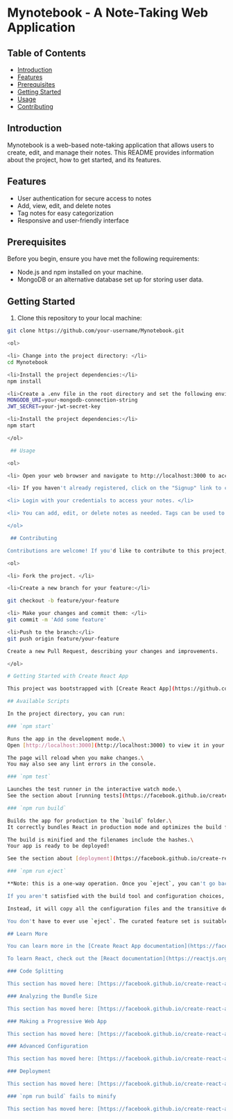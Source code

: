 # Mynotebook - A Note-Taking Web Application

## Table of Contents
- [Introduction](#introduction)
- [Features](#features)
- [Prerequisites](#prerequisites)
- [Getting Started](#getting-started)
- [Usage](#usage)
- [Contributing](#contributing)


## Introduction

Mynotebook is a web-based note-taking application that allows users to create, edit, and manage their notes. This README provides information about the project, how to get started, and its features.

## Features

- User authentication for secure access to notes
- Add, view, edit, and delete notes
- Tag notes for easy categorization
- Responsive and user-friendly interface

## Prerequisites

Before you begin, ensure you have met the following requirements:

- Node.js and npm installed on your machine.
- MongoDB or an alternative database set up for storing user data.

## Getting Started

1. Clone this repository to your local machine:

```bash
git clone https://github.com/your-username/Mynotebook.git

<ol>

<li> Change into the project directory: </li>
cd Mynotebook

<li>Install the project dependencies:</li>
npm install

<li>Create a .env file in the root directory and set the following environment variables:</li>
MONGODB_URI=your-mongodb-connection-string
JWT_SECRET=your-jwt-secret-key

<li>Install the project dependencies:</li>
npm start

</ol>

 ## Usage

<ol>

<li> Open your web browser and navigate to http://localhost:3000 to access the application.</li>

<li> If you haven't already registered, click on the "Signup" link to create an account.</li>

<li> Login with your credentials to access your notes. </li>

<li> You can add, edit, or delete notes as needed. Tags can be used to categorize notes.</li>

</ol>

 ## Contributing

Contributions are welcome! If you'd like to contribute to this project, please follow these steps:

<ol>

<li> Fork the project. </li>

<li>Create a new branch for your feature:</li>

git checkout -b feature/your-feature

<li> Make your changes and commit them: </li>
git commit -m 'Add some feature'

<li>Push to the branch:</li>
git push origin feature/your-feature

Create a new Pull Request, describing your changes and improvements.

</ol>

# Getting Started with Create React App

This project was bootstrapped with [Create React App](https://github.com/facebook/create-react-app).

## Available Scripts

In the project directory, you can run:

### `npm start`

Runs the app in the development mode.\
Open [http://localhost:3000](http://localhost:3000) to view it in your browser.

The page will reload when you make changes.\
You may also see any lint errors in the console.

### `npm test`

Launches the test runner in the interactive watch mode.\
See the section about [running tests](https://facebook.github.io/create-react-app/docs/running-tests) for more information.

### `npm run build`

Builds the app for production to the `build` folder.\
It correctly bundles React in production mode and optimizes the build for the best performance.

The build is minified and the filenames include the hashes.\
Your app is ready to be deployed!

See the section about [deployment](https://facebook.github.io/create-react-app/docs/deployment) for more information.

### `npm run eject`

**Note: this is a one-way operation. Once you `eject`, you can't go back!**

If you aren't satisfied with the build tool and configuration choices, you can `eject` at any time. This command will remove the single build dependency from your project.

Instead, it will copy all the configuration files and the transitive dependencies (webpack, Babel, ESLint, etc) right into your project so you have full control over them. All of the commands except `eject` will still work, but they will point to the copied scripts so you can tweak them. At this point you're on your own.

You don't have to ever use `eject`. The curated feature set is suitable for small and middle deployments, and you shouldn't feel obligated to use this feature. However we understand that this tool wouldn't be useful if you couldn't customize it when you are ready for it.

## Learn More

You can learn more in the [Create React App documentation](https://facebook.github.io/create-react-app/docs/getting-started).

To learn React, check out the [React documentation](https://reactjs.org/).

### Code Splitting

This section has moved here: [https://facebook.github.io/create-react-app/docs/code-splitting](https://facebook.github.io/create-react-app/docs/code-splitting)

### Analyzing the Bundle Size

This section has moved here: [https://facebook.github.io/create-react-app/docs/analyzing-the-bundle-size](https://facebook.github.io/create-react-app/docs/analyzing-the-bundle-size)

### Making a Progressive Web App

This section has moved here: [https://facebook.github.io/create-react-app/docs/making-a-progressive-web-app](https://facebook.github.io/create-react-app/docs/making-a-progressive-web-app)

### Advanced Configuration

This section has moved here: [https://facebook.github.io/create-react-app/docs/advanced-configuration](https://facebook.github.io/create-react-app/docs/advanced-configuration)

### Deployment

This section has moved here: [https://facebook.github.io/create-react-app/docs/deployment](https://facebook.github.io/create-react-app/docs/deployment)

### `npm run build` fails to minify

This section has moved here: [https://facebook.github.io/create-react-app/docs/troubleshooting#npm-run-build-fails-to-minify](https://facebook.github.io/create-react-app/docs/troubleshooting#npm-run-build-fails-to-minify)
